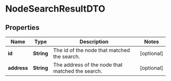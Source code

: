 # NodeSearchResultDTO

## Properties
Name | Type | Description | Notes
------------ | ------------- | ------------- | -------------
**id** | **String** | The id of the node that matched the search. |  [optional]
**address** | **String** | The address of the node that matched the search. |  [optional]
